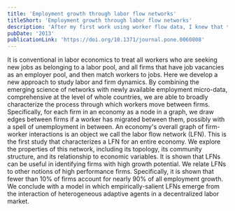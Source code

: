 ```yaml
---
title: 'Employment growth through labor flow networks'
titleShort: 'Employment growth through labor flow networks'
description: 'After my first work using worker flow data, I knew that there was a lot more to be learnt from such granular information. Hence, I flipped the problem to look at employees moving across firms rather than at firms themselves. By using network analysis, we found a plethora of empirical regularities that had never been documented in labour studies. This work coined the term Labor Flow Networks (LFNs) and set the foundations for many works from various researchers working on LFNs.'
pubDate: '2013'
publicationLink: 'https://doi.org/10.1371/journal.pone.0060808'
---
```


It is conventional in labor economics to treat all workers who are seeking new jobs as belonging to a labor pool, and all firms that have job vacancies as an employer pool, and then match workers to jobs. Here we develop a new approach to study labor and firm dynamics. By combining the emerging science of networks with newly available employment micro-data, comprehensive at the level of whole countries, we are able to broadly characterize the process through which workers move between firms. Specifically, for each firm in an economy as a node in a graph, we draw edges between firms if a worker has migrated between them, possibly with a spell of unemployment in between. An economy's overall graph of firm-worker interactions is an object we call the labor flow network (LFN). This is the first study that characterizes a LFN for an entire economy. We explore the properties of this network, including its topology, its community structure, and its relationship to economic variables. It is shown that LFNs can be useful in identifying firms with high growth potential. We relate LFNs to other notions of high performance firms. Specifically, it is shown that fewer than 10% of firms account for nearly 90% of all employment growth. We conclude with a model in which empirically-salient LFNs emerge from the interaction of heterogeneous adaptive agents in a decentralized labor market.